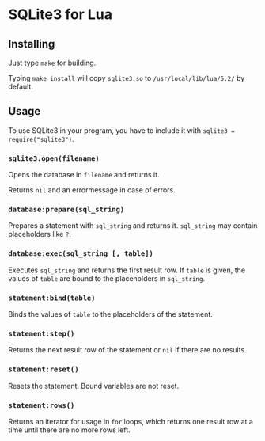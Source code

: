 # SQLite3 for Lua

## Installing

Just type `make` for building.

Typing `make install` will copy `sqlite3.so` to `/usr/local/lib/lua/5.2/` by default.

## Usage

To use SQLite3 in your program, you have to include it with `sqlite3 = require("sqlite3")`.

### `sqlite3.open(filename)`

Opens the database in `filename` and returns it.

Returns `nil` and an errormessage in case of errors.

### `database:prepare(sql_string)`

Prepares a statement with `sql_string` and returns it. `sql_string` may contain placeholders like `?`.

### `database:exec(sql_string [, table])`

Executes `sql_string` and returns the first result row. If `table` is given, the values of `table` are bound to the placeholders in `sql_string`.

### `statement:bind(table)`

Binds the values of `table` to the placeholders of the statement.

### `statement:step()`

Returns the next result row of the statement or `nil` if there are no results.

### `statement:reset()`

Resets the statement. Bound variables are not reset.

### `statement:rows()`

Returns an iterator for usage in `for` loops, which returns one result row at a time until there are no more rows left.
